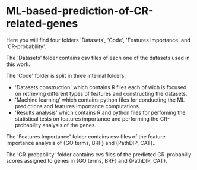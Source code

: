 # ML-based-prediction-of-CR-related-genes
Here you will find four folders 'Datasets', 'Code', 'Features Importance' and 'CR-probability'.

The 'Datasets' folder contains csv files of each one of the datasets used in this work.

The 'Code' folder is split  in three internal folders: 
  * 'Datasets construction' which contains R files each of wich is focused on retrieving different types of features and constructing the datasets.
  * 'Machine learning' which contains python files for conducting the ML predictions and features importance computations.
  * 'Results analysis' which contains R and python files for perfoming the statistical tests on features importance and performing the CR-probability analysis of the genes. 
  
The 'Features Importance' folder contains csv files of the feature importance analysis of {GO terms, BRF} and {PathDIP, CAT}..

The 'CR-probability' folder contains cvs files of the predicted CR-probabiliy scores assigned to genes in {GO terms, BRF} and {PathDIP, CAT}.
